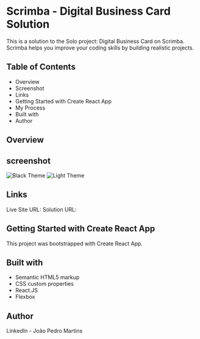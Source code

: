 # Scrimba - Digital Business Card Solution

This is a solution to the Solo project: Digital Business Card on Scrimba. Scrimba helps you improve your coding skills by building realistic projects.

## Table of Contents

- Overview
- Screenshot
- Links
- Getting Started with Create React App
- My Process
- Built with
- Author

## Overview

## screenshot

![Black Theme](https://myoctocat.com/assets/images/base-octocat.svg)
![Light Theme](https://myoctocat.com/assets/images/base-octocat.svg)

## Links

Live Site URL:
Solution URL:

## Getting Started with Create React App

This project was bootstrapped with Create React App.

## Built with

- Semantic HTML5 markup
- CSS custom properties
- React.JS
- Flexbox

## Author

LinkedIn - João Pedro Martins
